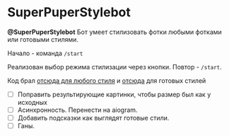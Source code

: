 # SuperPuperStylebot
**@SuperPuperStylebot** Бот умеет стилизовать фотки любыми фотками или готовыми стилями.

Начало - команда `/start`

Реализован выбор режима стилизации через кнопки. Повтор - `/start`. 

Код брал [отсюда для любого стиля](https://pytorch.org/tutorials/advanced/neural_style_tutorial.html) и [отсюда](https://github.com/pytorch/examples/tree/master/fast_neural_style) для готовых стилей

- [ ] Поправить результирующие картинки, чтобы размер был как у исходных
- [ ] Асинхронность. Перенести на aiogram.
- [ ] Добавить подсказки как выглядят готовые стили.
- [ ] Ганы.
